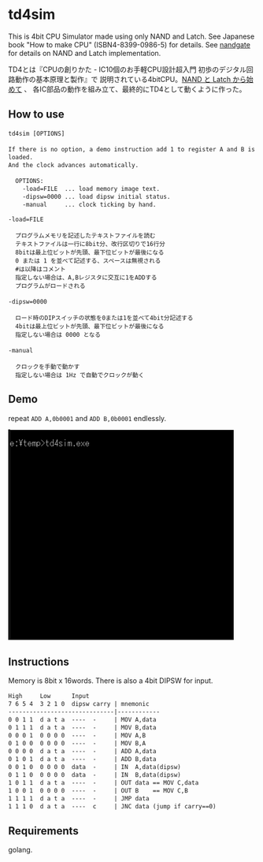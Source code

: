# td4sim

This is 4bit CPU Simulator made using only NAND and Latch. See Japanese book "How to make CPU" (ISBN4-8399-0986-5) for details.
See [nandgate](https://github.com/inazak/nandgate) for details on NAND and Latch implementation.

TD4とは『CPUの創りかた - IC10個のお手軽CPU設計超入門 初歩のデジタル回路動作の基本原理と製作』で
説明されている4bitCPU。[NAND と Latch から始めて](https://github.com/inazak/nandgate) 、
各IC部品の動作を組み立て、最終的にTD4として動くように作った。


## How to use

```
td4sim [OPTIONS]

If there is no option, a demo instruction add 1 to register A and B is loaded.
And the clock advances automatically.

  OPTIONS:
    -load=FILE  ... load memory image text.
    -dipsw=0000 ... load dipsw initial status.
    -manual     ... clock ticking by hand.
```

```
-load=FILE

  プログラムメモリを記述したテキストファイルを読む
  テキストファイルは一行に8bit分、改行区切りで16行分
  8bitは最上位ビットが先頭、最下位ビットが最後になる
  0 または 1 を並べて記述する、スペースは無視される
  #は以降はコメント
  指定しない場合は、A,Bレジスタに交互に1をADDする
  プログラムがロードされる

-dipsw=0000

  ロード時のDIPスイッチの状態を0または1を並べて4bit分記述する
  4bitは最上位ビットが先頭、最下位ビットが最後になる
  指定しない場合は 0000 となる

-manual

  クロックを手動で動かす
  指定しない場合は 1Hz で自動でクロックが動く
```


## Demo

repeat `ADD A,0b0001` and `ADD B,0b0001` endlessly.

![](https://raw.githubusercontent.com/inazak/td4sim/master/misc/sample1.gif)


## Instructions

Memory is 8bit x 16words.
There is also a 4bit DIPSW for input.

```
High     Low      Input 
7 6 5 4  3 2 1 0  dipsw carry | mnemonic
------------------------------|------------
0 0 1 1  d a t a  ----  -     | MOV A,data
0 1 1 1  d a t a  ----  -     | MOV B,data
0 0 0 1  0 0 0 0  ----  -     | MOV A,B
0 1 0 0  0 0 0 0  ----  -     | MOV B,A
0 0 0 0  d a t a  ----  -     | ADD A,data
0 1 0 1  d a t a  ----  -     | ADD B,data
0 0 1 0  0 0 0 0  data  -     | IN  A,data(dipsw)
0 1 1 0  0 0 0 0  data  -     | IN  B,data(dipsw)
1 0 1 1  d a t a  ----  -     | OUT data == MOV C,data
1 0 0 1  0 0 0 0  ----  -     | OUT B    == MOV C,B
1 1 1 1  d a t a  ----  -     | JMP data
1 1 1 0  d a t a  ----  c     | JNC data (jump if carry==0)
```


## Requirements

golang.


